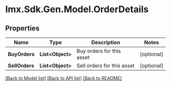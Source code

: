# Imx.Sdk.Gen.Model.OrderDetails

## Properties

Name | Type | Description | Notes
------------ | ------------- | ------------- | -------------
**BuyOrders** | **List&lt;Object&gt;** | Buy orders for this asset | [optional] 
**SellOrders** | **List&lt;Object&gt;** | Sell orders for this asset | [optional] 

[[Back to Model list]](../README.md#documentation-for-models) [[Back to API list]](../README.md#documentation-for-api-endpoints) [[Back to README]](../README.md)


